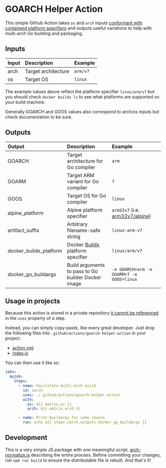# GOARCH Helper Action

This simple Github Action takes `os` and `arch` inputs [conformant with containerd platform specifiers](https://github.com/containerd/containerd/blob/v1.2.6/platforms/platforms.go#L63-L96) and outputs useful variations to help with multi-arch Go building and packaging.

## Inputs

| Input | Description | Example |
|:------|:------------|:--------|
| arch | Target architecture | `arm/v7` |
| os | Target OS | `linux` |

The example values above reflect the platform specifier `linux/arm/v7` but you should check `docker buildx ls` to see what platforms are supported on your build machine.

Generally GOARCH and GOOS values also correspond to arch/os inputs but check documentation to be sure.

## Outputs

| Output | Description | Example |
|:------|:------------|:--------|
| GOARCH | Target architecture for Go compiler | `arm` |
| GOARM | Target ARM variant for Go compiler | `7` |
| GOOS | Target OS for Go compiler | `linux` |
| alpine_platform | Alpine platform specifier | `arm32v7` (i.e. [arm32v7/alpine](https://hub.docker.com/r/arm32v7/alpine/))
| artifact_suffix | Arbitrary filename-safe string | `linux-arm-v7` |
| docker_buildx_platform | Docker [Buildx](https://github.com/docker/buildx) platform specifier | `linux/arm/v7` |
| docker_go_buildargs | Build arguments to pass to Go builder Docker image | `-e GOARCH=arm -e GOARM=7 -e GOOS=linux` |

## Usage in projects

Because this action is stored in a private repository [it cannot be referenced](https://docs.github.com/en/free-pro-team@latest/actions/reference/workflow-syntax-for-github-actions#jobsjob_idstepsuses) in the `uses` property of a step.

Instead, you can simply copy-paste, like every great developer. Just drop the following files into `.github/actions/goarch-helper-action` in your project:

- [action.yml](./action.yml)
- [index.js](./index.js)

You can then use it like so:

```yaml
jobs:
  myjob:
    steps:
      - name: Facilitate multi-arch build
        id: xarch
        uses: ./.github/actions/goarch-helper-action
        with:
          os: ${{ matrix.os }}
          arch: ${{ matrix.arch }}

      - name: Print buildargs for some reason
        run: echo ${{ steps.xarch.outputs.docker_go_buildargs }}
```

## Development

This is a very simple JS package with one meaningful script, [arch-normalize.js](./arch-normalize.js) describing the entire process. Before committing your changes, run `npm run build` to ensure the distributable file is rebuilt. And that's it!

